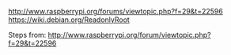 http://www.raspberrypi.org/forums/viewtopic.php?f=29&t=22596
https://wiki.debian.org/ReadonlyRoot


Steps from: http://www.raspberrypi.org/forum/viewtopic.php?f=29&t=22596
